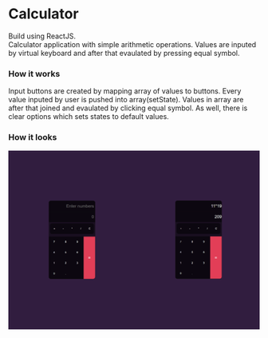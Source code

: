 # Calculator

Build using ReactJS. <br>
Calculator application with simple arithmetic operations. Values are inputed by virtual keyboard and after that evaulated by pressing equal symbol.

### How it works
Input buttons are created by mapping array of values to buttons.
Every value inputed by user is pushed into array(setState). Values in array are after that joined and evaulated by clicking equal symbol. As well, there is clear options which sets states to default values. 

### How it looks
![Image](https://raw.githubusercontent.com/kojic11/kojic11.github.io/main/static/media/calc.d32df5abe3fae6a7ca5b.png)
